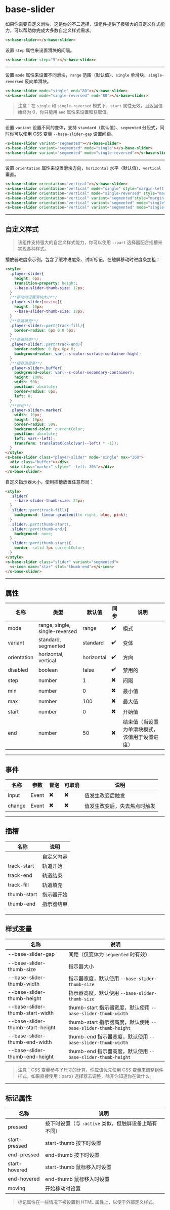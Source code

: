 # base-slider

如果你需要自定义滑块，这是你的不二选择，该组件提供了极强大的自定义样式能力，可以帮助你完成大多数自定义样式需求。

```html preview
<s-base-slider></s-base-slider>
```

设置 `step` 属性来设置滑块的间隔。

```html preview
<s-base-slider step="5"></s-base-slider>
```

---

设置 `mode` 属性来设置不同滑块，`range` 范围（默认值）、`single` 单滑块、`single-reversed` 反向单滑块。  

```html preview
<s-base-slider mode="single" end="80"></s-base-slider>
<s-base-slider mode="single-reversed" end="80"></s-base-slider>
```

> 注意：在 `single` 和 `single-reversed` 模式下，`start` 属性无效，且返回值始终为 0，你只能用 `end` 属性来设置和获取值。

---

设置 `variant` 设置不同的变体，支持 `standard`（默认值）、`segmented` 分段式，同时你可以使用 CSS 变量 `--base-slider-gap` 设置间距。

```html preview
<s-base-slider variant="segmented"></s-base-slider>
<s-base-slider variant="segmented" mode="single"></s-base-slider>
<s-base-slider variant="segmented" mode="single-reversed"></s-base-slider>
```

---

设置 `orientation` 属性来设置滑块方向，`horizontal` 水平（默认值）、`vertical` 垂直。

```html preview
<s-base-slider orientation="vertical"></s-base-slider>
<s-base-slider orientation="vertical" mode="single" style="margin-left: 32px"></s-base-slider>
<s-base-slider orientation="vertical" mode="single-reversed" style="margin-left: 32px"></s-base-slider>
<s-base-slider orientation="vertical" variant="segmented"style="margin-left: 32px"></s-base-slider>
<s-base-slider orientation="vertical" variant="segmented" mode="single" style="margin-left: 32px"></s-base-slider>
<s-base-slider orientation="vertical" variant="segmented" mode="single-reversed" style="margin-left: 32px"></s-base-slider>
```

---

## 自定义样式

> 该组件支持强大的自定义样式能力，你可以使用 `::part` 选择器配合插槽来实现各种样式。

播放器进度条示例，包含了缓冲进度条、试听标记，在触屏移动时进度条加粗：

```html preview
<style>
  .player-slider{
    height: 6px;
    transition-property: height;
    --base-slider-thumb-size: 12px;
  }
  /**移动时设置滑块大小**/
  .player-slider[moving]{
    height: 10px;
    --base-slider-thumb-size: 18px;
  }
  /**轨道填充**/
  .player-slider::part(track-fill){
    border-radius: 6px 0 0 6px;
  }
  /**轨道结束**/
  .player-slider::part(track-end){
    border-radius: 0 6px 6px 0;
    background-color: var(--s-color-surface-container-high);
  }
  /**缓存进度条**/
  .player-slider>.buffer{
    background-color: var(--s-color-secondary-container);
    height: 100%;
    width: 50%;
    position: absolute;
    border-radius: 6px;
    left: 0;
  }
  /**标记**/
  .player-slider>.marker{
    width: 10px;
    height: 10px;
    border-radius: 50%;
    background-color: currentColor;
    position: absolute;
    left: var(--left);
    transform: translateX(calc(var(--left) * -1));
  }
</style>
<s-base-slider class="player-slider" mode="single" max="360">
  <div class="buffer"></div>
  <div class="marker" style="--left: 30%"></div>
</s-base-slider>
```

自定义指示器大小，使用插槽放置任意布局：

```html preview
<style>
  .slider{
    --base-slider-thumb-size: 24px;
  }
  .slider::part(track-fill){
    background: linear-gradient(to right, blue, pink);
  }
  .slider::part(thumb-start),
  .slider::part(thumb-end){
    background: none;
  }
  .slider::part(thumb-start){
    border: solid 3px currentColor;
  }
</style>
<s-base-slider class="slider" variant="segmented">
  <s-icon name="star" slot="thumb-end"></s-icon>
</s-base-slider>
```

---

## 属性

| 名称        | 类型                           | 默认值     | 同步 | 说明                                           |
| ----------- | ------------------------------ | ---------- | ---- | ---------------------------------------------- |
| mode        | range, single, single-reversed | range      | ✔️ | 模式                                           |
| variant     | standard, segmented            | standard   | ✔️ | 变体                                           |
| orientation | horizontal, vertical           | horizontal | ✔️ | 方向                                           |
| disabled    | boolean                        | false      | ✔️ | 禁用的                                         |
| step        | number                         | 1          | ✖️ | 间隔                                           |
| min         | number                         | 0          | ✖️ | 最小值                                         |
| max         | number                         | 100        | ✖️ | 最大值                                         |
| start       | number                         | 0          | ✖️ | 开始值                                         |
| end         | number                         | 50         | ✖️ | 结束值（当设置为单滑块模式，该值用于设置进度） |

---

## 事件

| 名称   | 参数  | 冒泡 | 可取消 | 说明                         |
| ------ | ----- | ---- | ------ | ---------------------------- |
| input  | Event | ✖️ | ✖️   | 值发生改变后触发             |
| change | Event | ✖️ | ✖️   | 值发生改变后，失去焦点时触发 |

---

## 插槽

| 名称        | 说明       |
| ----------- | ---------- |
|             | 自定义内容 |
| track-start | 轨道开始   |
| track-end   | 轨道结束   |
| track-fill  | 轨道填充   |
| thumb-start | 指示器开始 |
| thumb-end   | 指示器结束 |

---

## 样式变量

| 名称                             | 说明                                                          |
| -------------------------------- | ------------------------------------------------------------- |
| --base-slider-gap                | 间距（仅变体为 `segmented` 时有效）                           |
| --base-slider-thumb-size         | 指示器大小                                                    |
| --base-slider-thumb-width        | 指示器宽度，默认使用 `--base-slider-thumb-size`               |
| --base-slider-thumb-height       | 指示器高度，默认使用 `--base-slider-thumb-size`               |
| --base-slider-thumb-start-width  | thumb-start 指示器宽度，默认使用 `--base-slider-thumb-width`  |
| --base-slider-thumb-start-height | thumb-start 指示器高度，默认使用 `--base-slider-thumb-height` |
| --base-slider-thumb-end-width    | thumb-end 指示器宽度，默认使用 `--base-slider-thumb-width`    |
| --base-slider-thumb-end-height   | thumb-end 指示器高度，默认使用 `--base-slider-thumb-height`   |

> 注意：CSS 变量参与了尺寸的计算，你应该优先使用 CSS 变量来调整组件样式，如果直接使用 ::part() 选择器去调整，除非你知道你在做什么。

---

## 标记属性

| 名称          | 说明                                                  |
| ------------- | ----------------------------------------------------- |
| pressed       | 按下时设置（与 `:active` 类似，但触屏设备上略有不同） |
| start-pressed | start-thumb 按下时设置                                |
| end-pressed   | end-thumb 按下时设置                                  |
| start-hovered | start-thumb 鼠标移入时设置                            |
| end-hovered   | end-thumb  鼠标移入时设置                             |
| moving        | 开始移动时设置                                        |

> 标记属性在一些情况下被设置到 HTML 属性上，以便于外部定义样式。
